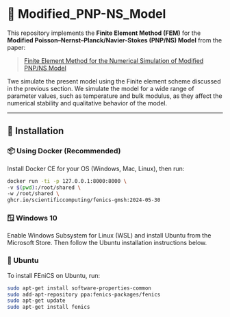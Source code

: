 # 🔬 Modified_PNP-NS_Model

This repository implements the **Finite Element Method (FEM)** for the **Modified Poisson–Nernst–Planck/Navier-Stokes (PNP/NS) Model** from the paper:

> <a href="https://www.arxiv.org/abs/2409.08746" target="_blank">Finite Element Method for the Numerical Simulation of Modified PNP/NS Model</a>

Twe simulate the present model using the Finite element scheme discussed in the previous section. We simulate the model for a wide range of parameter values, such as temperature and bulk modulus,  as they affect the numerical stability and qualitative behavior of the model.

---

## 🚀 Installation

### 📦 Using Docker (Recommended)
Install Docker CE for your OS (Windows, Mac, Linux), then run:
```bash
docker run -ti -p 127.0.0.1:8000:8000 \
-v $(pwd):/root/shared \
-w /root/shared \
ghcr.io/scientificcomputing/fenics-gmsh:2024-05-30
```

### 🪟 Windows 10
Enable Windows Subsystem for Linux (WSL) and install Ubuntu from the Microsoft Store. Then follow the Ubuntu installation instructions below.

### 🐧 Ubuntu
To install FEniCS on Ubuntu, run:
```bash
sudo apt-get install software-properties-common
sudo add-apt-repository ppa:fenics-packages/fenics
sudo apt-get update
sudo apt-get install fenics
```